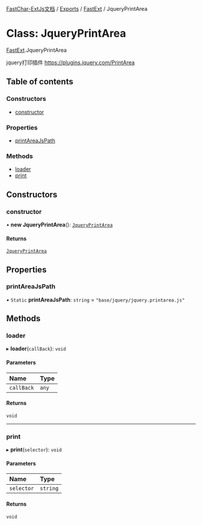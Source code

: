 [FastChar-ExtJs文档](../README.md) / [Exports](../modules.md) / [FastExt](../modules/FastExt.md) / JqueryPrintArea

# Class: JqueryPrintArea

[FastExt](../modules/FastExt.md).JqueryPrintArea

jquery打印插件 https://plugins.jquery.com/PrintArea

## Table of contents

### Constructors

- [constructor](FastExt.JqueryPrintArea.md#constructor)

### Properties

- [printAreaJsPath](FastExt.JqueryPrintArea.md#printareajspath)

### Methods

- [loader](FastExt.JqueryPrintArea.md#loader)
- [print](FastExt.JqueryPrintArea.md#print)

## Constructors

### constructor

• **new JqueryPrintArea**(): [`JqueryPrintArea`](FastExt.JqueryPrintArea.md)

#### Returns

[`JqueryPrintArea`](FastExt.JqueryPrintArea.md)

## Properties

### printAreaJsPath

▪ `Static` **printAreaJsPath**: `string` = `"base/jquery/jquery.printarea.js"`

## Methods

### loader

▸ **loader**(`callBack`): `void`

#### Parameters

| Name | Type |
| :------ | :------ |
| `callBack` | `any` |

#### Returns

`void`

___

### print

▸ **print**(`selector`): `void`

#### Parameters

| Name | Type |
| :------ | :------ |
| `selector` | `string` |

#### Returns

`void`
